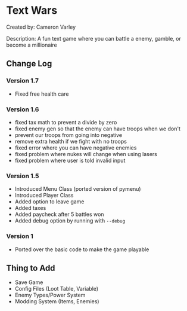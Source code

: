 # Text Wars

Created by: Cameron Varley

Description: A fun text game where you can battle a enemy, gamble, or become a millionaire

## Change Log

### Version 1.7

-   Fixed free health care

### Version 1.6

-   fixed tax math to prevent a divide by zero
-   fixed enemy gen so that the enemy can have troops when we don't
-   prevent our troops from going into negative
-   remove extra health if we fight with no troops
-   fixed error where you can have negative enemies
-   fixed problem where nukes will change when using lasers
-   fixed problem where user is told invalid input

### Version 1.5

-   Introduced Menu Class (ported version of pymenu)
-   Introduced Player Class
-   Added option to leave game
-   Added taxes
-   Added paycheck after 5 battles won
-   Added debug option by running with `--debug`

### Version 1

-   Ported over the basic code to make the game playable

## Thing to Add

-   Save Game
-   Config Files (Loot Table, Variable)
-   Enemy Types/Power System
-   Modding System (Items, Enemies)
